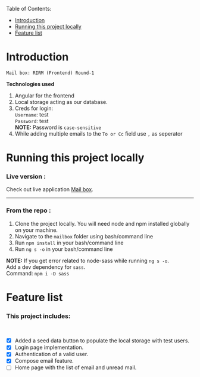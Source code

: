 
Table of Contents:
- [Introduction](#introduction)
- [Running this project locally](#running-this-project-locally)
- [Feature list](#feature-list)


# Introduction

`Mail box: RIRM (Frontend) Round-1`

**Technologies used**
1. Angular for the frontend
2. Local storage acting as our database.
3. Creds for login:\
    `Username`: test\
    `Password`: test\
**NOTE:** Password is `case-sensitive`
4. While adding multiple emails to the `To or Cc` field use `,` as seperator

# Running this project locally

### Live version : <!-- omit in toc -->

Check out live application [Mail box]().
___
### From the repo : <!-- omit in toc -->
1. Clone the project locally. You will need node and npm installed globally on your machine.
2. Navigate to the `mailbox` folder using bash/command line
3. Run `npm install` in your bash/command line
4. Run `ng s -o` in your bash/command line

**NOTE:** If you get error related to node-sass while running `ng s -o`.\
 Add a dev dependency for `sass`.\
    Command: `npm i -D sass`


# Feature list

### This project includes: <!-- omit in toc -->
<br/>

- [x] Added a seed data button to populate the local storage with test users.
- [x] Login page implementation.
- [x] Authentication of a valid user.
- [x] Compose email feature.
- [ ] Home page with the list of email and unread mail.